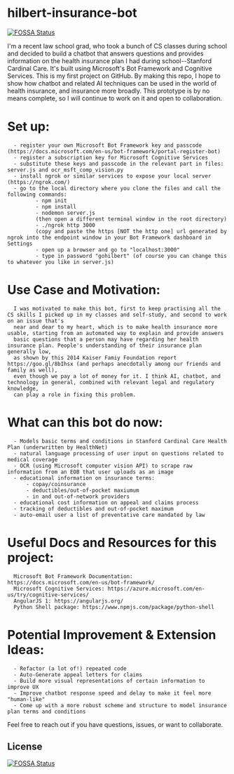 # hilbert-insurance-bot
[![FOSSA Status](https://app.fossa.io/api/projects/git%2Bgithub.com%2Fceohockey60%2Fhilbert-insurance-bot.svg?type=shield)](https://app.fossa.io/projects/git%2Bgithub.com%2Fceohockey60%2Fhilbert-insurance-bot?ref=badge_shield)

I'm a recent law school grad, who took a bunch of CS classes during school and decided to build a chatbot that answers questions 
and provides information on the health insurance plan I had during school--Stanford Cardinal Care. It's built using Microsoft's 
Bot Framework and Cognitive Services. This is my first project on GitHub. By making this repo, I hope to show how chatbot and related AI 
techniques can be used in the world of health insurance, and insurance more broadly. 
This prototype is by no means complete, so I will continue to work on it and open to collaboration.

# Set up:
      - register your own Microsoft Bot Framework key and passcode (https://docs.microsoft.com/en-us/bot-framework/portal-register-bot)
      - register a subscription key for Microsoft Cognitive Services
      - substitute these keys and passcode in the relevant part in files: server.js and ocr_msft_comp_vision.py
      - install ngrok or similar services to expose your local server (https://ngrok.com/)
      - go to the local directory where you clone the files and call the following commands:
             - npm init
             - npm install
             - nodemon server.js
             (then open a different terminal window in the root directory)
             - ./ngrok http 3000
             (copy and paste the https [NOT the http one] url generated by ngrok into the endpoint window in your Bot Framework dashboard in Settings
             - open up a browser and go to "localhost:3000"
             - type in password "gohilbert" (of course you can change this to whatever you like in server.js)

# Use Case and Motivation:
      
      I was motivated to make this bot, first to keep practising all the CS skills I picked up in my classes and self-study, and second to work on an issue that's 
      near and dear to my heart, which is to make health insurance more usable, starting from an automated way to explain and provide answers 
      basic questions that a person may have regarding her health insurance plan. People's understanding of their insurance plan generally low,
      as shown by this 2014 Kaiser Famiy Foundation report https://goo.gl/8bIhsx (and perhaps anecdotally among our friends and family as well), 
      even though we pay a lot of money for it. I think AI, chatbot, and technology in general, combined with relevant legal and regulatory knowledge,
      can play a role in fixing this problem.

# What can this bot do now:

      - Models basic terms and conditions in Stanford Cardinal Care Health Plan (underwritten by HealthNet)
      - natural language processing of user input on questions related to medical coverage
      - OCR (using Microsoft computer vision API) to scrape raw information from an EOB that user uploads as an image
      - educational information on insurance terms:
          - copay/coinsurance 
          - deductibles/out-of-pocket maxiumum
          - in and out-of-network providers 
      - educational cost information on appeal and claims process
      - tracking of deductibles and out-of-pocket maximum 
      - auto-email user a list of preventative care mandated by law

# Useful Docs and Resources for this project:

      Microsoft Bot Framework Documentation: https://docs.microsoft.com/en-us/bot-framework/
      Microsoft Cognitive Services: https://azure.microsoft.com/en-us/try/cognitive-services/
      AngularJS 1: https://angularjs.org/
      Python Shell package: https://www.npmjs.com/package/python-shell

# Potential Improvement & Extension Ideas:

      - Refactor (a lot of!) repeated code
      - Auto-Generate appeal letters for claims
      - Build more visual representations of certain information to improve UX
      - Improve chatbot response speed and delay to make it feel more "human-like"
      - Come up with a more robust scheme and structure to model insurance plan terms and conditions

Feel free to reach out if you have questions, issues, or want to collaborate.


## License
[![FOSSA Status](https://app.fossa.io/api/projects/git%2Bgithub.com%2Fceohockey60%2Fhilbert-insurance-bot.svg?type=large)](https://app.fossa.io/projects/git%2Bgithub.com%2Fceohockey60%2Fhilbert-insurance-bot?ref=badge_large)